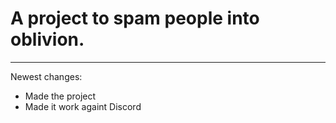 # A project to spam people into oblivion.
___
Newest changes:
 - Made the project
 - Made it work againt Discord

